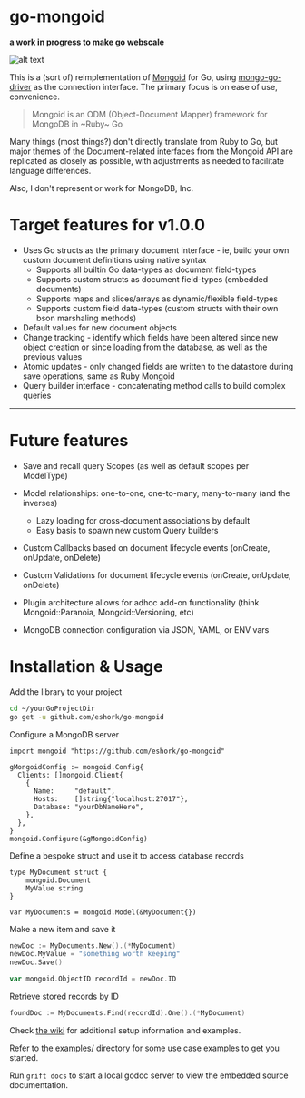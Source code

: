 # go-mongoid

**a work in progress to make go webscale**


![alt text](etc/assets/go-mongoid-100.png "Mongoid for Go")

This is a (sort of) reimplementation of [Mongoid](https://github.com/mongodb/mongoid) for Go, using [mongo-go-driver](https://github.com/mongodb/mongo-go-driver) as the connection interface. The primary focus is on ease of use, convenience.

> Mongoid is an ODM (Object-Document Mapper) framework for MongoDB in ~Ruby~ Go

Many things (most things?) don't directly translate from Ruby to Go, but major themes of the Document-related interfaces from the Mongoid API are replicated as closely as possible, with adjustments as needed to facilitate language differences.

Also, I don't represent or work for MongoDB, Inc.

# Target features for v1.0.0

- Uses Go structs as the primary document interface - ie, build your own custom document definitions using native syntax
  - Supports all builtin Go data-types as document field-types
  - Supports custom structs as document field-types (embedded documents)
  - Supports maps and slices/arrays as dynamic/flexible field-types
  - Supports custom field data-types (custom structs with their own bson marshaling methods)
- Default values for new document objects
- Change tracking - identify which fields have been altered since new object creation or since loading from the database, as well as the previous values
- Atomic updates - only changed fields are written to the datastore during save operations, same as Ruby Mongoid
- Query builder interface - concatenating method calls to build complex queries

---
# Future features
- Save and recall query Scopes (as well as default scopes per ModelType)

- Model relationships: one-to-one, one-to-many, many-to-many (and the inverses)
  - Lazy loading for cross-document associations by default
  - Easy basis to spawn new custom Query builders

- Custom Callbacks based on document lifecycle events (onCreate, onUpdate, onDelete)

- Custom Validations for document lifecycle events (onCreate, onUpdate, onDelete)

- Plugin architecture allows for adhoc add-on functionality (think Mongoid::Paranoia, Mongoid::Versioning, etc)

- MongoDB connection configuration via JSON, YAML, or ENV vars


# Installation & Usage

Add the library to your project

```bash
cd ~/yourGoProjectDir
go get -u github.com/eshork/go-mongoid
```

Configure a MongoDB server

```
import mongoid "https://github.com/eshork/go-mongoid"

gMongoidConfig := mongoid.Config{
  Clients: []mongoid.Client{
    {
      Name:     "default",
      Hosts:    []string{"localhost:27017"},
      Database: "yourDbNameHere",
    },
  },
}
mongoid.Configure(&gMongoidConfig)
```

Define a bespoke struct and use it to access database records

```
type MyDocument struct {
	mongoid.Document
	MyValue string
}

var MyDocuments = mongoid.Model(&MyDocument{})
```

Make a new item and save it

```go
newDoc := MyDocuments.New().(*MyDocument)
newDoc.MyValue = "something worth keeping"
newDoc.Save()

var mongoid.ObjectID recordId = newDoc.ID
```

Retrieve stored records by ID

```go
foundDoc := MyDocuments.Find(recordId).One().(*MyDocument)
```

Check [the wiki](https://github.com/eshork/go-mongoid/wiki) for additional setup information and examples.

Refer to the [examples/](https://github.com/eshork/go-mongoid/tree/master/examples) directory for some use case examples to get you started.

Run `grift docs` to start a local godoc server to view the embedded source documentation.
